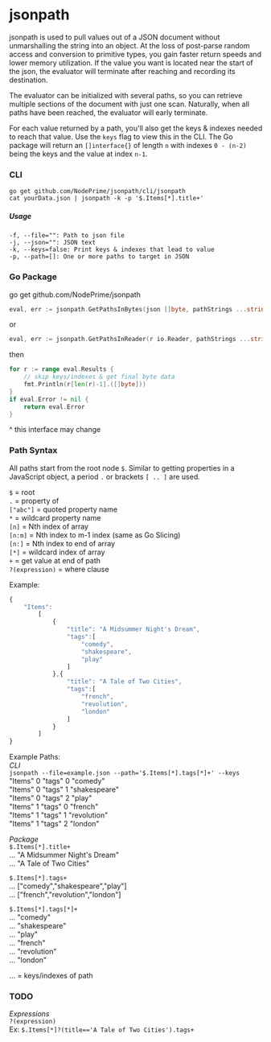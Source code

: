 # jsonpath  
  
jsonpath is used to pull values out of a JSON document without unmarshalling the string into an object.  At the loss of post-parse random access and conversion to primitive types, you gain faster return speeds and lower memory utilization.  If the value you want is located near the start of the json, the evaluator will terminate after reaching and recording its destination.  
  
The evaluator can be initialized with several paths, so you can retrieve multiple sections of the document with just one scan.  Naturally, when all paths have been reached, the evaluator will early terminate.  
  
For each value returned by a path, you'll also get the keys & indexes needed to reach that value.  Use the `keys` flag to view this in the CLI.  The Go package will return an `[]interface{}` of length `n` with indexes `0 - (n-2)` being the keys and the value at index `n-1`.  
  
### CLI   
```shell
go get github.com/NodePrime/jsonpath/cli/jsonpath
cat yourData.json | jsonpath -k -p '$.Items[*].title+'
```

##### Usage  
```shell
-f, --file="": Path to json file  
-j, --json="": JSON text  
-k, --keys=false: Print keys & indexes that lead to value  
-p, --path=[]: One or more paths to target in JSON
```

  
### Go Package  
go get github.com/NodePrime/jsonpath  
  
```go
eval, err := jsonpath.GetPathsInBytes(json []byte, pathStrings ...string) (*jsonpath.eval, error)
```
or 
```go
eval, err := jsonpath.GetPathsInReader(r io.Reader, pathStrings ...string) (*jsonpath.eval, error)
```

then
```go
for r := range eval.Results {
	// skip keys/indexes & get final byte data
	fmt.Println(r[len(r)-1].([]byte]))	
}
if eval.Error != nil {
	return eval.Error
}
```
^ this interface may change   
  
   
### Path Syntax  
All paths start from the root node `$`.  Similar to getting properties in a JavaScript object, a period `.` or brackets `[ .. ]` are used.  
  
`$` = root  
`.` = property of  
`["abc"]` = quoted property name  
`*` = wildcard property name  
`[n]` = Nth index of array  
`[n:m]` = Nth index to m-1 index (same as Go Slicing)  
`[n:]` = Nth index to end of array  
`[*]` = wildcard index of array  
`+` = get value at end of path  
`?(expression)` = where clause

  
Example: 
```javascript
{  
	"Items":   
		[  
			{  
				"title": "A Midsummer Night's Dream",  
				"tags":[  
					"comedy",  
					"shakespeare",  
					"play"  
				]  
			},{  
				"title": "A Tale of Two Cities",  
				"tags":[  
					"french",  
					"revolution",  
					"london"  
				]  
			}  
		]  
} 
```
	
Example Paths:   
*CLI*  
`jsonpath --file=example.json --path='$.Items[*].tags[*]+' --keys`  
"Items"	0	"tags"	0	"comedy"  
"Items"	0	"tags"	1	"shakespeare"  
"Items"	0	"tags"	2	"play"  
"Items"	1	"tags"	0	"french"  
"Items"	1	"tags"	1	"revolution"  
"Items"	1	"tags"	2	"london"  
  
*Package*  
`$.Items[*].title+`   
... "A Midsummer Night's Dream"   
... "A Tale of Two Cities"   
  
`$.Items[*].tags+`    
... ["comedy","shakespeare","play"]  
... ["french","revolution","london"]  
  
`$.Items[*].tags[*]+`  
... "comedy"  
... "shakespeare"  
... "play"  
... "french"  
... "revolution"  
...  "london"  
  
... = keys/indexes of path  
  
  
### TODO  
*Expressions*  
`?(expression)`  
Ex: `$.Items[*]?(title=='A Tale of Two Cities').tags+`  
